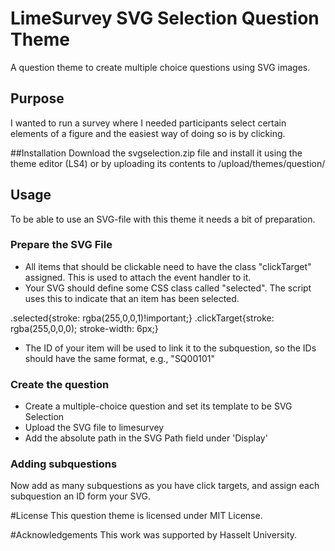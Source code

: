 # LimeSurvey SVG Selection Question Theme
A question theme to create multiple choice questions using SVG images. 

## Purpose
I wanted to run a survey where I needed participants select certain elements of a figure and the easiest way of doing so is by clicking. 

##Installation
Download the svgselection.zip file and install it using the theme editor (LS4) or by uploading its contents to /upload/themes/question/

## Usage

To be able to use an SVG-file with this theme it needs a bit of preparation. 

### Prepare the SVG File
- All items that should be clickable need to have the class "clickTarget" assigned. This is used to attach the event handler to it. 
- Your SVG should define some CSS class called "selected". The script uses this to indicate that an item has been selected.

.selected{stroke: rgba(255,0,0,1)!important;}
.clickTarget{stroke: rgba(255,0,0,0); stroke-width: 6px;}

- The ID of your item will be used to link it to the subquestion, so the IDs should have the same format, e.g., "SQ00101" 

<line x1="156.16" y1="18.39" x2="156.16" y2="4.25" class="clickTarget" id="SQ0101" />
<line x1="156.16" y1="4.25" x2="71.12" y2="4.25" class="clickTarget" id="SQ0102 "/>

### Create the question
- Create a multiple-choice question and set its template to be SVG Selection
- Upload the SVG file to limesurvey
- Add the absolute path in the SVG Path field under 'Display'

### Adding subquestions
Now add as many subquestions as you have click targets, and assign each subquestion an ID form your SVG. 

#License
This question theme is licensed under MIT License. 

#Acknowledgements
This work was supported by Hasselt University. 